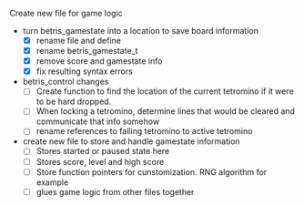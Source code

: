 Create new file for game logic
 - turn betris_gamestate into a location to save board information
   - [x] rename file and define
   - [x] rename betris_gamestate_t
   - [x] remove score and gamestate info
   - [x] fix resulting syntax errors
 - betris_control changes
   - [ ] Create function to find the location of the current tetromino if it were to be hard dropped. 
   - [ ] When locking a tetromino, determine lines that would be cleared and communicate that info somehow
   - [ ] rename references to falling tetromino to active tetromino
 - create new file to store and handle gamestate information
   - [ ] Stores started or paused state here
   - [ ] Stores score, level and high score
   - [ ] Store function pointers for cunstomization. RNG algorithm for example
   - [ ] glues game logic from other files together
